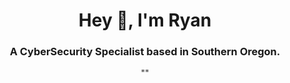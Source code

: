 <h1 align="center">Hey 👋, I'm Ryan</h1>
<h3 align="center">A CyberSecurity Specialist based in Southern Oregon.</h3>

<p align="center">"</ Lifelong Student / Perseverant Achiever / Goal-Getter >"</p>
